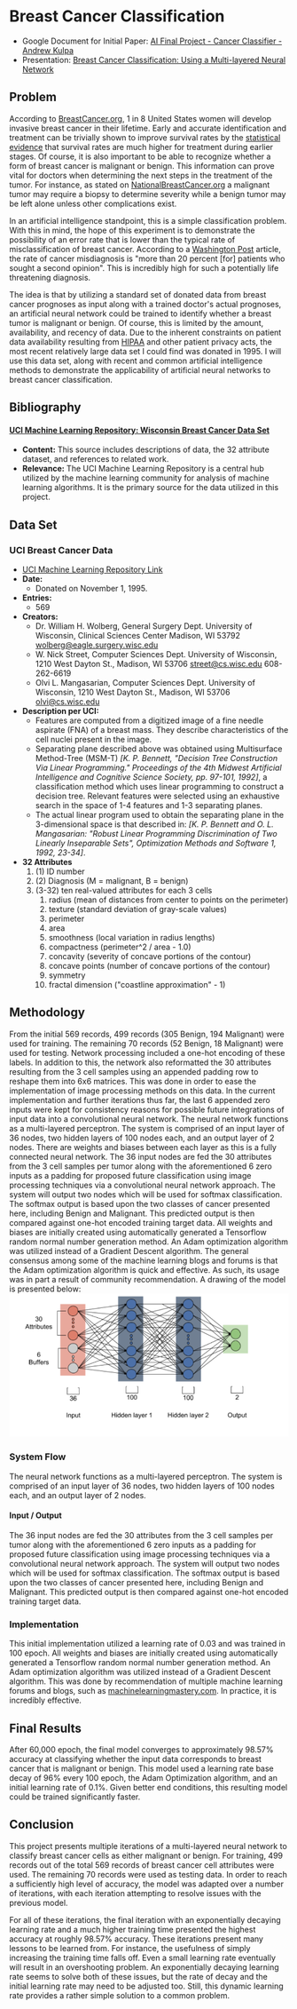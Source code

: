 Breast Cancer Classification
============================
  * Google Document for Initial Paper: [AI Final Project - Cancer Classifier - Andrew Kulpa](https://docs.google.com/document/d/1XtlSw0b1myOK-ZS2T91H5fVoD4ZpXZ7IUoF7B2YUeag/edit?usp=sharing)
  * Presentation: [Breast Cancer Classification: Using a Multi-layered Neural Network](https://docs.google.com/presentation/d/1J2SKmBbwqtc5LAA7hEretQtpXe4O_-S5hDtN1I1ppg0/edit?usp=sharing)
## Problem

According to [BreastCancer.org](http://www.breastcancer.org/symptoms/understand_bc/statistics), 1 in 8 United 
States women will develop invasive breast cancer in their lifetime. Early and accurate identification and 
treatment can be trivially shown to improve survival rates by the [statistical evidence](https://www.cancer.org/cancer/breast-cancer/understanding-a-breast-cancer-diagnosis/breast-cancer-survival-rates.html) 
that survival rates are much higher for treatment during earlier stages. Of course, it is also important 
to be able to recognize whether a form of breast cancer is malignant or benign. This information 
can prove vital for doctors when determining the next steps in the treatment of the tumor. For instance, 
as stated on [NationalBreastCancer.org](http://www.nationalbreastcancer.org/breast-tumors) a malignant 
tumor may require a biopsy to determine severity while a benign tumor may be left alone unless other 
complications exist.

In an artificial intelligence standpoint, this is a simple classification problem. With this in mind, the hope of this 
experiment is to demonstrate the possibility of an error rate that is lower than the typical rate of misclassification of 
breast cancer. According to a [Washington Post](https://www.washingtonpost.com/national/health-science/20-percent-of-patients-with-serious-conditions-are-first-misdiagnosed-study-says/2017/04/03/e386982a-189f-11e7-9887-1a5314b56a08_story.html?noredirect=on&utm_term=.b8b45332d5fa) 
article, the rate of cancer misdiagnosis is "more than 20 percent [for] patients who sought a second opinion". 
This is incredibly high for such a potentially life threatening diagnosis.

The idea is that by utilizing a standard set of donated data from breast cancer prognoses as input along with 
a trained doctor's actual prognoses, an artificial neural network could be trained to identify whether a 
breast tumor is malignant or benign. Of course, this is limited by the amount, availability, and recency of data. Due to 
the inherent constraints on patient data availability resulting from [HIPAA](https://www.hhs.gov/hipaa/for-individuals/guidance-materials-for-consumers/index.html) 
and other patient privacy acts, the most recent relatively large data set I could find was donated in 1995. 
I will use this data set, along with recent and common artificial intelligence methods to demonstrate the 
applicability of artificial neural networks to breast cancer classification.

## Bibliography
#### [UCI Machine Learning Repository: Wisconsin Breast Cancer Data Set](https://archive.ics.uci.edu/ml/datasets/Breast+Cancer+Wisconsin+%28Diagnostic%29)
  * **Content:** This source includes descriptions of data, the 32 attribute dataset, and references to related work.
  * **Relevance:** The UCI Machine Learning Repository is a central hub utilized by the machine learning community for analysis of machine learning algorithms. It is the primary source for the data utilized in this project.

## Data Set 
### UCI Breast Cancer Data
  * [UCI Machine Learning Repository Link](https://archive.ics.uci.edu/ml/datasets/Breast+Cancer+Wisconsin+%28Diagnostic%29)
  * **Date:** 
    * Donated on November 1, 1995.
  * **Entries:**
    *  569
  * **Creators:**
    * Dr. William H. Wolberg, General Surgery Dept. 
        University of Wisconsin, Clinical Sciences Center 
        Madison, WI 53792 
        wolberg@eagle.surgery.wisc.edu 
    * W. Nick Street, Computer Sciences Dept. 
      University of Wisconsin, 1210 West Dayton St., Madison, WI 53706 
      street@cs.wisc.edu 608-262-6619 
    * Olvi L. Mangasarian, Computer Sciences Dept. 
      University of Wisconsin, 1210 West Dayton St., Madison, WI 53706 
      olvi@cs.wisc.edu 
  * **Description per UCI:**
    * Features are computed from a digitized image of a fine needle aspirate (FNA) of a breast mass. They describe characteristics of the cell nuclei present in the image.
    * Separating plane described above was obtained using Multisurface Method-Tree (MSM-T) *[K. P. Bennett, "Decision Tree Construction Via Linear Programming." Proceedings of the 4th Midwest Artificial Intelligence and Cognitive Science Society, pp. 97-101, 1992]*, a classification method which uses linear programming to construct a decision tree. Relevant features were selected using an exhaustive search in the space of 1-4 features and 1-3 separating planes. 
    * The actual linear program used to obtain the separating plane in the 3-dimensional space is that described in: *[K. P. Bennett and O. L. Mangasarian: "Robust Linear Programming Discrimination of Two Linearly Inseparable Sets", Optimization Methods and Software 1, 1992, 23-34]*. 
  * **32 Attributes**
    1. (1) ID number 
    2. (2) Diagnosis (M = malignant, B = benign) 
    3. (3-32) ten real-valued attributes for each 3 cells
        1. radius (mean of distances from center to points on the perimeter)
    	2. texture (standard deviation of gray-scale values)
    	3. perimeter
    	4. area
    	5. smoothness (local variation in radius lengths)
    	6. compactness (perimeter^2 / area - 1.0)
    	7. concavity (severity of concave portions of the contour)
    	8. concave points (number of concave portions of the contour)
    	9. symmetry 
    	10. fractal dimension ("coastline approximation" - 1)
    
  

## Methodology
From the initial 569 records, 499 records (305 Benign, 194 Malignant) were used for training. The remaining 70 records (52 Benign, 18 Malignant) were used for testing. Network processing included a one-hot encoding of these labels. In addition to this, the network also reformatted the 30 attributes resulting from the 3 cell samples using an appended padding row to reshape them into 6x6 matrices. This was done in order to ease the implementation of image processing methods on this data. In the current implementation and further iterations thus far, the last 6 appended zero inputs were kept for consistency reasons for possible future integrations of input data into a convolutional neural network.
The neural network functions as a multi-layered perceptron. The system is comprised of an input layer of 36 nodes, two hidden layers of 100 nodes each, and an output layer of 2 nodes. There are weights and biases between each layer as this is a fully connected neural network. The 36 input nodes are fed the 30 attributes from the 3 cell samples per tumor along with the aforementioned 6 zero inputs as a padding for proposed future classification using image processing techniques via a convolutional neural network approach. The system will output two nodes which will be used for softmax classification. The softmax output is based upon the two classes of cancer presented here, including Benign and Malignant. This predicted output is then compared against one-hot encoded training target data.
All weights and biases are initially created using automatically generated a Tensorflow random normal number generation method. An Adam optimization algorithm was utilized instead of a Gradient Descent algorithm. The general consensus among some of the machine learning blogs and forums is that the Adam optimization algorithm is quick and effective. As such, its usage was in part a result of community recommendation. A drawing of the model is presented below:
![ANN Architecture PNG](https://github.com/Andrew-Kulpa/AI-cancer-classifier/blob/master/ANN_architecture.PNG)
### System Flow
The neural network functions as a multi-layered perceptron. The system is comprised of
an input layer of 36 nodes, two hidden layers of 100 nodes each, and an output layer 
of 2 nodes. 
#### Input / Output
The 36 input nodes are fed the 30 attributes from the 3 cell samples per tumor along 
with the aforementioned 6 zero inputs as a padding for proposed future classification 
using image processing techniques via a convolutional neural network approach. The system 
will output two nodes which will be used for softmax classification. The softmax output 
is based upon the two classes of cancer presented here, including Benign and Malignant. 
This predicted output is then compared against one-hot encoded training target data.
### Implementation
This initial implementation utilized a learning rate of 0.03 and was trained in 100 epoch. 
All weights and biases are initially created using automatically generated a Tensorflow 
random normal number generation method. An Adam optimization algorithm was utilized 
instead of a Gradient Descent algorithm. This was done by recommendation of multiple 
machine learning forums and blogs, such as [machinelearningmastery.com](https://machinelearningmastery.com/adam-optimization-algorithm-for-deep-learning/). 
In practice, it is incredibly effective.
## Final Results
After 60,000 epoch, the final model converges to approximately 98.57% accuracy at 
classifying whether the input data corresponds to breast cancer that is malignant 
or benign. This model used a learning rate base decay of 96% every 100 epoch, 
the Adam Optimization algorithm, and an initial learning rate of 0.1%. Given better 
end conditions, this resulting model could be trained significantly faster.
## Conclusion
This project presents multiple iterations of a multi-layered neural network to 
classify breast cancer cells as either malignant or benign. For training, 499 
records out of the total 569 records of breast cancer cell attributes were used. 
The remaining 70 records were used as testing data. In order to reach a 
sufficiently high level of accuracy, the model was adapted over a number of 
iterations, with each iteration attempting to resolve issues with the previous 
model.


For all of these iterations, the final iteration with an exponentially decaying 
learning rate and a much higher training time presented the highest accuracy at 
roughly 98.57% accuracy. These iterations present many lessons to be learned from. 
For instance, the usefulness of simply increasing the training time falls off. 
Even a small learning rate eventually will result in an overshooting problem. 
An exponentially decaying learning rate seems to solve both of these issues, 
but the rate of decay and the initial learning rate may need to be adjusted too. 
Still, this dynamic learning rate provides a rather simple solution to a common problem.







